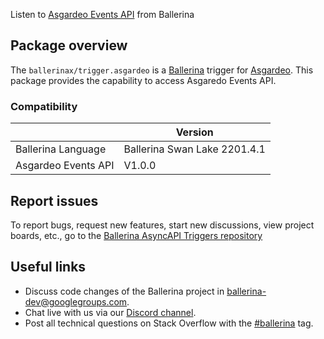 Listen to [Asgardeo Events API](https://wso2.com/asgardeo/docs/references/asgardeo-events/) from Ballerina

## Package overview
The `ballerinax/trigger.asgardeo` is a [Ballerina](https://ballerina.io/) trigger for [Asgardeo](https://wso2.com/asgardeo/).
This package provides the capability to access Asgaredo Events API.

### Compatibility
|                               | Version                        |
|-------------------------------|--------------------------------|
| Ballerina Language            | Ballerina Swan Lake 2201.4.1   |
| Asgardeo Events API              | V1.0.0                         | 

## Report issues
To report bugs, request new features, start new discussions, view project boards, etc., go to the [Ballerina AsyncAPI Triggers repository](https://github.com/ballerina-platform/asyncapi-triggers)

## Useful links
- Discuss code changes of the Ballerina project in [ballerina-dev@googlegroups.com](mailto:ballerina-dev@googlegroups.com).
- Chat live with us via our [Discord channel](https://discord.com/channels/957996897782616114/1017493204326686860).
- Post all technical questions on Stack Overflow with the [#ballerina](https://stackoverflow.com/questions/tagged/ballerina) tag.
